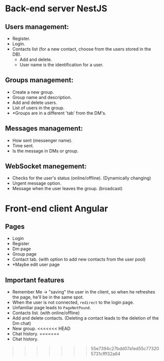 # Back-end server NestJS

## Users management:
- Register.
- Login.
- Contacts list (for a new contact, choose from the users stored in the DB).
	- Add and delete.
	- User name is the identification for a user.

## Groups management:
- Create a new group.
- Group name and description.
- Add and delete users.
- List of users in the group.
- *Groups are in a different 'tab' from the DM's.

## Messages management:
- How sent (messenger name).
- Time sent.
- Is the message in DMs or group.

## WebSocket manegement:
- Checks for the user's status (online/offline). (Dynamically changing)
- Urgent message option.
- Message when the user leaves the group. (broadcast)


# Front-end client Angular

## Pages
- Login
- Register
- Dm page
- Group page
- Contact tab. (with option to add new contacts from the user pool)
- *Maybe edit user page

## Important features
- Remember Me -> "saving" the user in the client, so when he refreshes the page, he'll be in the same spot.
- When the user is not connected, `redirect` to the login page.
- Unfamiliar page leads to `PageNotPound`.
- Contacts list. (with online/offline)
- Add and delete contacts. (Deleting a contact leads to the deletion of the Dm chat)
- New group.
<<<<<<< HEAD
- Chat history.
=======
- Chat history.
>>>>>>> 55e7394c27bdd07a1ed55c773205731cfff32a64
